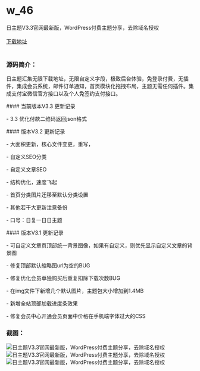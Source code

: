 # w_46
日主题V3.3官网最新版，WordPress付费主题分享，去除域名授权
<br/></br>
[下载地址](https://www.uuid2.com/46.html "下载地址")
<br/></br>
<h3>源码简介：</h3>
<p>日主题汇集无限下载地址，无限自定义字段，极致后台体验，免登录付费，无插件，集成会员系统，邮件订单通知，首页模块化拖拽布局，主题无需任何插件。集成支付宝微信官方接口以及个人免签约支付接口。<p>
<p>#### 当前版本V3.3 更新记录<p>
<p>- 3.3 优化付款二维码返回json格式<p>
<p>#### 版本V3.2 更新记录<p>
<p>- 大面积更新，核心文件变更，重写，<p>
<p>- 自定义SEO分类<p>
<p>- 自定义文章SEO<p>
<p>- 结构优化，速度飞起<p>
<p>- 首页分类图片迁移至默认分类设置<p>
<p>- 其他若干大更新注意备份<p>
<p>- 口号：日复一日日主题<p>
<p>#### 版本V3.1 更新记录<p>
<p>- 可自定义文章页顶部统一背景图像，如果有自定义，则优先显示自定义文章的背景图<p>
<p>- 修复顶部默认缩略图url为空的BUG<p>
<p>- 修复优化会员单独购买后重复扣除下载次数BUG<p>
<p>- 在img文件下新增几个默认图片，主题包大小增加到1.4MB<p>
<p>- 新增全站顶部加载进度条效果<p>
<p>- 修复会员中心开通会员页面中价格在手机端字体过大的CSS<p>
<h3>截图：</h3>
<img src="https://www.uuid2.com/wp-content/uploads/img/202105/9e663ba713.png" alt="日主题V3.3官网最新版，WordPress付费主题分享，去除域名授权"><img src="https://www.uuid2.com/wp-content/uploads/img/202105/bdbf76d687.png" alt="日主题V3.3官网最新版，WordPress付费主题分享，去除域名授权"><img src="https://www.uuid2.com/wp-content/uploads/img/202105/509a6f2909.png" alt="日主题V3.3官网最新版，WordPress付费主题分享，去除域名授权">
